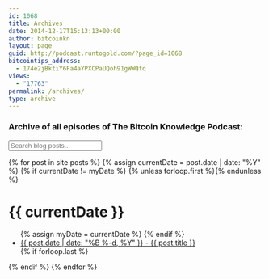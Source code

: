 ```yaml
---
id: 1068
title: Archives
date: 2014-12-17T15:13:13+00:00
author: bitcoinkn
layout: page
guid: http://podcast.runtogold.com/?page_id=1068
bitcointips_address:
  - 174e2jBktiY6Fa4aYPXCPaUQoh91gWWQfq
views:
  - "17763"
permalink: /archives/
type: archive
---
```



<h3 id="archive">Archive of all episodes of The Bitcoin Knowledge Podcast:</h3>

<input type="text" id="search-input" placeholder="Search blog posts..">

<div id="search-index">
<ul id="results-container">
    
</ul>
</div>

<div id="post-index">
{% for post in site.posts %}
   {% assign currentDate = post.date | date: "%Y" %}
   {% if currentDate != myDate %}
       {% unless forloop.first %}</ul>{% endunless %}
       <h1>{{ currentDate }}</h1>
       <ul>
       {% assign myDate = currentDate %}
   {% endif %}
   <li><a href="{{site.baseurl}}{{ post.url }}"><span>{{ post.date | date: "%B %-d, %Y" }}</span> - {{ post.title }}</a></li>
   {% if forloop.last %}</ul>{% endif %}
   {% endfor %}
</div>